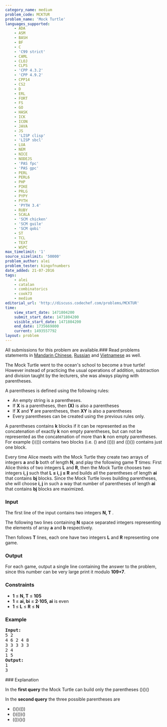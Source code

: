 ```yaml
---
category_name: medium
problem_code: MCKTUR
problem_name: 'Mock Turtle'
languages_supported:
    - ADA
    - ASM
    - BASH
    - BF
    - C
    - 'C99 strict'
    - CAML
    - CLOJ
    - CLPS
    - 'CPP 4.3.2'
    - 'CPP 4.9.2'
    - CPP14
    - CS2
    - D
    - ERL
    - FORT
    - FS
    - GO
    - HASK
    - ICK
    - ICON
    - JAVA
    - JS
    - 'LISP clisp'
    - 'LISP sbcl'
    - LUA
    - NEM
    - NICE
    - NODEJS
    - 'PAS fpc'
    - 'PAS gpc'
    - PERL
    - PERL6
    - PHP
    - PIKE
    - PRLG
    - PYPY
    - PYTH
    - 'PYTH 3.4'
    - RUBY
    - SCALA
    - 'SCM chicken'
    - 'SCM guile'
    - 'SCM qobi'
    - ST
    - TCL
    - TEXT
    - WSPC
max_timelimit: '1'
source_sizelimit: '50000'
problem_author: alei
problem_tester: kingofnumbers
date_added: 21-07-2016
tags:
    - alei
    - catalan
    - combinatorics
    - cook73
    - medium
editorial_url: 'http://discuss.codechef.com/problems/MCKTUR'
time:
    view_start_date: 1471804200
    submit_start_date: 1471804200
    visible_start_date: 1471804200
    end_date: 1735669800
    current: 1493557792
layout: problem
---
```

All submissions for this problem are available.###  Read problems statements in [Mandarin Chinese](http://www.codechef.com/download/translated/COOK73/mandarin/MCKTUR.pdf), [Russian](http://www.codechef.com/download/translated/COOK73/russian/MCKTUR.pdf) and [Vietnamese](http://www.codechef.com/download/translated/COOK73/vietnamese/MCKTUR.pdf) as well.

The Mock Turtle went to the ocean's school to become a true turtle! However instead of practicing the usual operations of addition, subtraction and division taught by the lecturers, she was always playing with parentheses.

A parentheses is defined using the following rules:

- An empty string is a parentheses.
- If **X** is a parentheses, then **(X)** is also a parentheses
- If **X** and **Y** are parentheses, then **XY** is also a parentheses
- Every parentheses can be created using the previous rules only.

A parentheses contains **k** blocks if it can be represented as the concatenation of exactly **k** non empty parentheses, but can not be represented as the concatenation of more than **k** non empty parentheses. For example ()(()) contains two blocks (i.e. () and (())) and (()()) contains just one block.

Every time Alice meets with the Mock Turtle they create two arrays of integers **a** and **b** both of length **N**, and play the following game **T** times: First Alice thinks of two integers **L** and **R**, then the Mock Turtle chooses two integers **i, j** such that **L ≤ i, j ≤ R** and builds all the parentheses of length **ai** that contains **bj** blocks. Since the Mock Turtle loves building parentheses, she will choose **i, j** in such a way that number of parentheses of length **ai** that contains **bj** blocks are maximized.

### Input

The first line of the input contains two integers **N, T** .

The following two lines containing **N** space separated integers representing the elements of array **a** and **b** respectively.

Then follows **T** lines, each one have two integers **L** and **R** representing one game.

### Output

For each game, output a single line containing the answer to the problem, since this number can be very large print it modulo **109+7**.

### Constraints

- **1** ≤ **N, T** ≤ **105**
- **1** ≤ **ai, bi** ≤ **2·105, ai** is even
- **1** ≤ **L** ≤ **R** ≤ **N**

### Example

<pre><b>Input:</b><tt>
5 2
4 6 2 4 8
3 3 3 3 3
2 4
1 5</tt>
<b>Output:</b><tt>
1
3</tt>
</pre>### Explanation

In the **first query** the Mock Turtle can build only the parentheses ()()()

In the **second query** the three possible parentheses are

- ()()(())
- ()(())()
- (())()()
